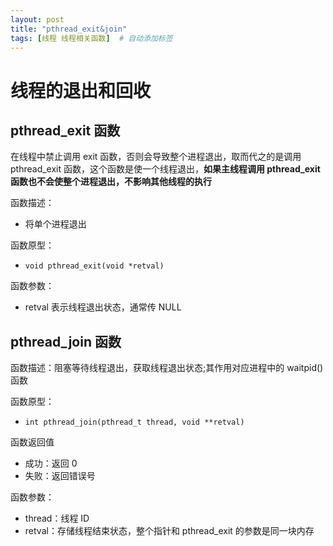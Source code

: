 ```yaml
---
layout: post
title: "pthread_exit&join"
tags: [线程 线程相关函数]  # 自动添加标签
---
```


# 线程的退出和回收

## pthread_exit 函数

在线程中禁止调用 exit 函数，否则会导致整个进程退出，取而代之的是调用 pthread_exit 函数，这个函数是使一个线程退出，**如果主线程调用 pthread_exit 函数也不会使整个进程退出，不影响其他线程的执行**

函数描述：

- 将单个进程退出

函数原型：

- `void pthread_exit(void *retval)`

函数参数：

- retval 表示线程退出状态，通常传 NULL

## pthread_join 函数

函数描述：阻塞等待线程退出，获取线程退出状态;其作用对应进程中的 waitpid() 函数

函数原型：

- `int pthread_join(pthread_t thread, void **retval)`

函数返回值

- 成功：返回 0
- 失败：返回错误号

函数参数：

- thread：线程 ID
- retval：存储线程结束状态，整个指针和 pthread_exit 的参数是同一块内存
